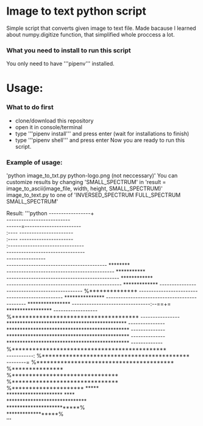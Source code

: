 # Image to text python script

Simple script that converts given image to text file.
Made bacause I learned about numpy.digitize function, that simplified whole proccess a lot.

### What you need to install to run this script
You only need to have '''pipenv''' installed.

# Usage:
### What to do first
- clone/download this repository
- open it in console/terminal
- type '''pipenv install''' and press enter (wait for installations to finish)
- type '''pipenv shell''' and press enter
Now you are ready to run this script.
### Example of usage:
'python image_to_txt.py python-logo.png <width> <height> (not neccessary)'
You can customize results by changing 'SMALL_SPECTRUM' in 'result = image_to_ascii(image_file, width, height, SMALL_SPECTRUM)' 
image_to_text.py to one of 'INVERSED_SPECTRUM FULL_SPECTRUM SMALL_SPECTRUM'

Result:
'''python
                       -----------------+                       
                   --------------------------                   
                 ------=-----------------------                 
                :----     ----------------------                
                :----     ----------------------                
                :-------------------------------                
                --------------------------------                
                                ----------------                
       -----------------------------------------  ********      
    --------------------------------------------  ***********   
  ----------------------------------------------  ************  
 -----------------------------------------------  ************* 
 ----------------------------------------------  %**************
-----------------------------------------------  ***************
---------------------------------------------   ****************
--------------------------------:--==+=        *****************
------------------        %*************************************
----------------   *********************************************
---------------   **********************************************
 --------------  ********************************************** 
 --------------  ********************************************** 
  ------------- %*********************************************  
   -----------: %*******************************************    
      --------= %****************************************       
                %***************                                
                %*******************************                
                %*******************************                
                %*********************     *****                
                 *********************      ****                
                 ******************************                 
                   **************************%                  
                       ******************%                      
'''
